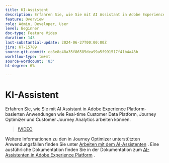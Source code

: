 ```yaml
---
title: KI-Assistent
description: Erfahren Sie, wie Sie mit AI Assistant in Adobe Experience Platform-basierten Anwendungen wie Real-time Customer Data Platform, Journey Optimizer und Customer Journey Analytics arbeiten können.
feature: Overview
role: Admin, Developer, User
level: Beginner
doc-type: Feature Video
duration: 143
last-substantial-update: 2024-06-27T00:00:00Z
jira: KT-15789
source-git-commit: cc8e8c48a35f86585dea99a5f991517f41b4a43b
workflow-type: tm+mt
source-wordcount: '83'
ht-degree: 6%

---
```



# KI-Assistent

Erfahren Sie, wie Sie mit AI Assistant in Adobe Experience Platform-basierten Anwendungen wie Real-time Customer Data Platform, Journey Optimizer und Customer Journey Analytics arbeiten können.

>[!VIDEO](https://video.tv.adobe.com/v/3429845/?learn=on)

Weitere Informationen zu den in Journey Optimizer unterstützten Anwendungsfällen finden Sie unter [Arbeiten mit dem AI-Assistenten](https://experienceleague.adobe.com/en/docs/journey-optimizer/using/get-started/ai-assistant) . Eine ausführliche Dokumentation finden Sie in der Dokumentation zum [AI-Assistenten in Adobe Experience Platform](https://experienceleague.adobe.com/de/docs/experience-platform/ai-assistant/home) .
